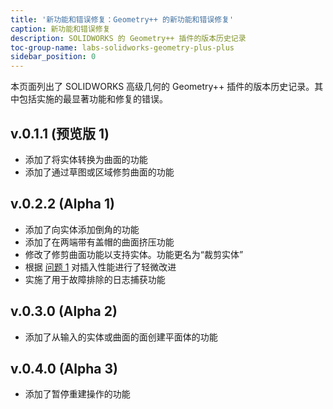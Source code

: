 ```yaml
---
title: '新功能和错误修复：Geometry++ 的新功能和错误修复'
caption: 新功能和错误修复
description: SOLIDWORKS 的 Geometry++ 插件的版本历史记录
toc-group-name: labs-solidworks-geometry-plus-plus
sidebar_position: 0
---
```

本页面列出了 SOLIDWORKS 高级几何的 Geometry++ 插件的版本历史记录。其中包括实施的最显著功能和修复的错误。

## v.0.1.1 (预览版 1)
* 添加了将实体转换为曲面的功能
* 添加了通过草图或区域修剪曲面的功能

## v.0.2.2 (Alpha 1)
* 添加了向实体添加倒角的功能
* 添加了在两端带有盖帽的曲面挤压功能
* 修改了修剪曲面功能以支持实体。功能更名为“裁剪实体”
* 根据 [问题 1](https://github.com/codestackdev/geometry-plus-plus/issues/1) 对插入性能进行了轻微改进
* 实施了用于故障排除的日志捕获功能

## v.0.3.0 (Alpha 2)
* 添加了从输入的实体或曲面的面创建平面体的功能

## v.0.4.0 (Alpha 3)
* 添加了暂停重建操作的功能